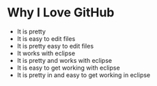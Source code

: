 # Why I Love GitHub

* It is pretty
* It is easy to edit files
* It is pretty easy to edit files
* It works with eclipse
* It is pretty and works with eclipse
* It is easy to get working with eclipse
* It is pretty in and easy to get working in eclipse
